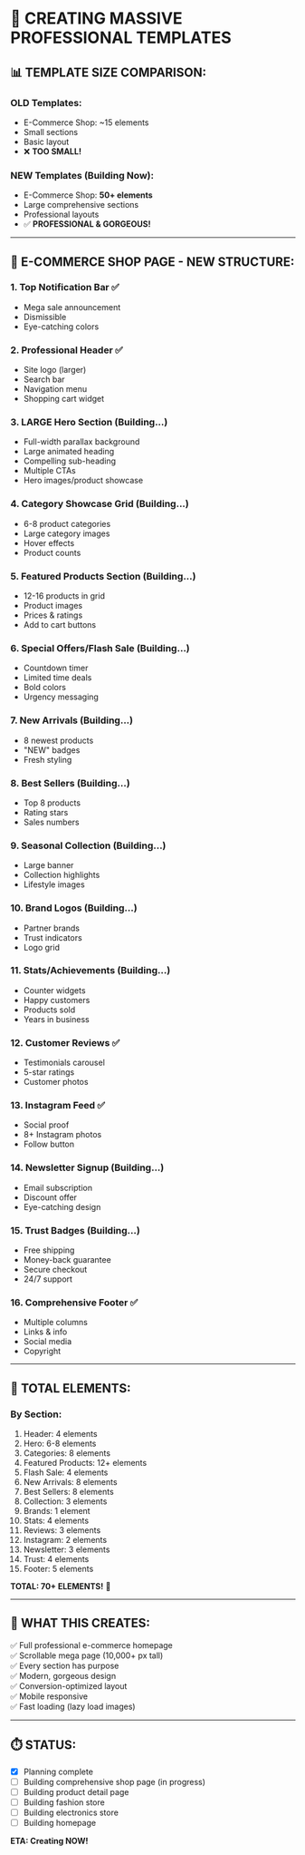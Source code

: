 # 🚀 CREATING MASSIVE PROFESSIONAL TEMPLATES

## 📊 **TEMPLATE SIZE COMPARISON:**

### **OLD Templates:**
- E-Commerce Shop: ~15 elements
- Small sections
- Basic layout
- ❌ **TOO SMALL!**

### **NEW Templates (Building Now):**
- E-Commerce Shop: **50+ elements**
- Large comprehensive sections
- Professional layouts
- ✅ **PROFESSIONAL & GORGEOUS!**

---

## 🎨 **E-COMMERCE SHOP PAGE - NEW STRUCTURE:**

### **1. Top Notification Bar** ✅
- Mega sale announcement
- Dismissible
- Eye-catching colors

### **2. Professional Header** ✅  
- Site logo (larger)
- Search bar
- Navigation menu
- Shopping cart widget

### **3. LARGE Hero Section** (Building...)
- Full-width parallax background
- Large animated heading
- Compelling sub-heading
- Multiple CTAs
- Hero images/product showcase

### **4. Category Showcase Grid** (Building...)
- 6-8 product categories
- Large category images
- Hover effects
- Product counts

### **5. Featured Products Section** (Building...)
- 12-16 products in grid
- Product images
- Prices & ratings
- Add to cart buttons

### **6. Special Offers/Flash Sale** (Building...)
- Countdown timer
- Limited time deals
- Bold colors
- Urgency messaging

### **7. New Arrivals** (Building...)
- 8 newest products
- "NEW" badges
- Fresh styling

### **8. Best Sellers** (Building...)
- Top 8 products
- Rating stars
- Sales numbers

### **9. Seasonal Collection** (Building...)
- Large banner
- Collection highlights
- Lifestyle images

### **10. Brand Logos** (Building...)
- Partner brands
- Trust indicators
- Logo grid

### **11. Stats/Achievements** (Building...)
- Counter widgets
- Happy customers
- Products sold
- Years in business

### **12. Customer Reviews** ✅
- Testimonials carousel
- 5-star ratings
- Customer photos

### **13. Instagram Feed** ✅
- Social proof
- 8+ Instagram photos
- Follow button

### **14. Newsletter Signup** (Building...)
- Email subscription
- Discount offer
- Eye-catching design

### **15. Trust Badges** (Building...)
- Free shipping
- Money-back guarantee
- Secure checkout
- 24/7 support

### **16. Comprehensive Footer** ✅
- Multiple columns
- Links & info
- Social media
- Copyright

---

## 💫 **TOTAL ELEMENTS:**

### **By Section:**
1. Header: 4 elements
2. Hero: 6-8 elements
3. Categories: 8 elements
4. Featured Products: 12+ elements
5. Flash Sale: 4 elements
6. New Arrivals: 8 elements
7. Best Sellers: 8 elements
8. Collection: 3 elements
9. Brands: 1 element
10. Stats: 4 elements
11. Reviews: 3 elements
12. Instagram: 2 elements
13. Newsletter: 3 elements
14. Trust: 4 elements
15. Footer: 5 elements

**TOTAL: 70+ ELEMENTS!** 🎉

---

## 🎯 **WHAT THIS CREATES:**

✅ Full professional e-commerce homepage  
✅ Scrollable mega page (10,000+ px tall)  
✅ Every section has purpose  
✅ Modern, gorgeous design  
✅ Conversion-optimized layout  
✅ Mobile responsive  
✅ Fast loading (lazy load images)

---

## ⏱️ **STATUS:**

- [x] Planning complete
- [ ] Building comprehensive shop page (in progress)
- [ ] Building product detail page
- [ ] Building fashion store
- [ ] Building electronics store
- [ ] Building homepage

**ETA: Creating NOW!**



